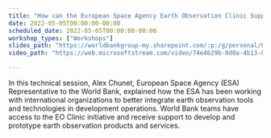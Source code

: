 ```yaml
---
title: "How can the ​European Space Agency Earth Observation Clinic Support Your Project?​"
date: 2022-05-05T00:00:00-00:00
scheduled_date: 2022-05-05T00:00:00-00:00
workshop_types: ["Workshops"]
slides_path: "https://worldbankgroup-my.sharepoint.com/:p:/g/personal/hkrambeck_worldbank_org/Ea248fSMuCpLpk8Ht6o7wc0B92Azp_xZGN024y7nMKTJWw"
video_path: "https://web.microsoftstream.com/video/74e4629b-0d0a-4b13-8484-dac8309c1a3b"

---
```


In this technical session, Alex Chunet, European Space Agency (ESA) Representative to the World Bank, explained how the ESA has been working with international organizations to better integrate earth observation tools and technologies in development operations. World Bank teams have access to the EO Clinic initiative and receive support to develop and prototype earth observation products and services.
